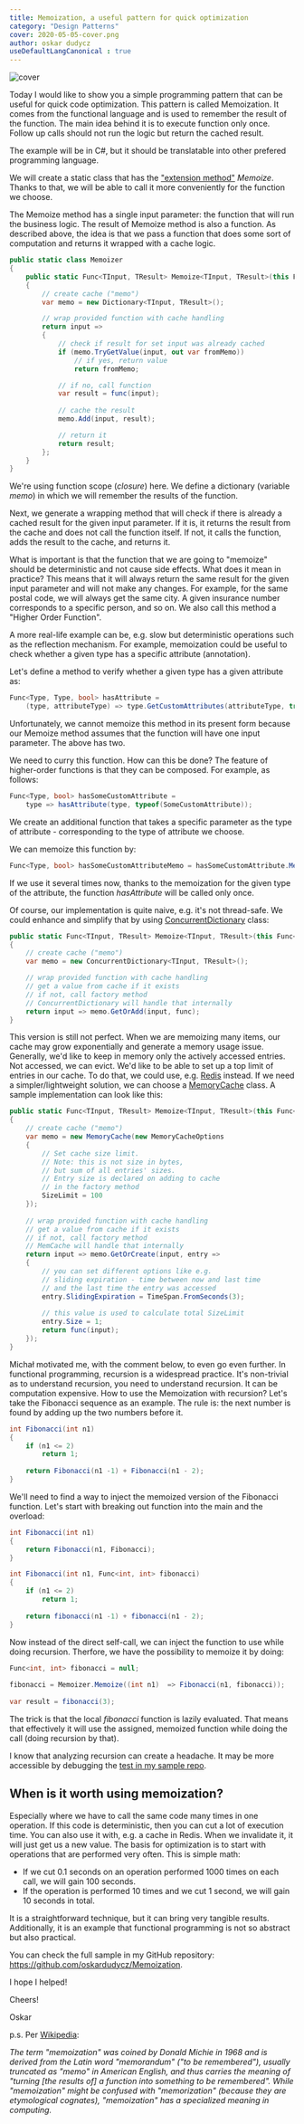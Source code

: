 ```yaml
---
title: Memoization, a useful pattern for quick optimization
category: "Design Patterns"
cover: 2020-05-05-cover.png
author: oskar dudycz
useDefaultLangCanonical : true
---
```


![cover](2020-05-05-cover.png)

Today I would like to show you a simple programming pattern that can be useful for quick code optimization. This pattern is called Memoization. It comes from the functional language and is used to remember the result of the function. The main idea behind it is to execute function only once. Follow up calls should not run the logic but return the cached result.

The example will be in C#, but it should be translatable into other prefered programming language.

We will create a static class that has the ["extension method"](https://docs.microsoft.com/en-us/dotnet/csharp/programming-guide/classes-and-structs/extension-methods) _Memoize_. Thanks to that, we will be able to call it more conveniently for the function we choose.

The Memoize method has a single input parameter: the function that will run the business logic. The result of Memoize method is also a function. As described above, the idea is that we pass a function that does some sort of computation and returns it wrapped with a cache logic.

```csharp
public static class Memoizer
{
    public static Func<TInput, TResult> Memoize<TInput, TResult>(this Func<TInput, TResult> func)
    {
        // create cache ("memo")
        var memo = new Dictionary<TInput, TResult>();

        // wrap provided function with cache handling
        return input =>
        {
            // check if result for set input was already cached
            if (memo.TryGetValue(input, out var fromMemo))
                // if yes, return value
                return fromMemo;

            // if no, call function
            var result = func(input);
            
            // cache the result
            memo.Add(input, result);

            // return it
            return result;
        };
    }
}
```

We're using function scope (_closure_) here. We define a dictionary (variable _memo_) in which we will remember the results of the function.

Next, we generate a wrapping method that will check if there is already a cached result for the given input parameter. If it is, it returns the result from the cache and does not call the function itself. If not, it calls the function, adds the result to the cache, and returns it.

What is important is that the function that we are going to "memoize" should be deterministic and not cause side effects. What does it mean in practice? This means that it will always return the same result for the given input parameter and will not make any changes. For example, for the same postal code, we will always get the same city. A given insurance number corresponds to a specific person, and so on. We also call this method a "Higher Order Function".

A more real-life example can be, e.g. slow but deterministic operations such as the reflection mechanism. For example, memoization could be useful to check whether a given type has a specific attribute (annotation).

Let's define a method to verify whether a given type has a given attribute as:

```csharp
Func<Type, Type, bool> hasAttribute =
    (type, attributeType) => type.GetCustomAttributes(attributeType, true).Any();
```

Unfortunately, we cannot memoize this method in its present form because our Memoize method assumes that the function will have one input parameter. The above has two.

We need to curry this function. How can this be done? The feature of higher-order functions is that they can be composed. For example, as follows:

```csharp
Func<Type, bool> hasSomeCustomAttribute = 
    type => hasAttribute(type, typeof(SomeCustomAttribute));
```

We create an additional function that takes a specific parameter as the type of attribute - corresponding to the type of attribute we choose.

We can memoize this function by:

```csharp
Func<Type, bool> hasSomeCustomAttributeMemo = hasSomeCustomAttribute.Memoize();
```

If we use it several times now, thanks to the memoization for the given type of the attribute, the function _hasAttribute_ will be called only once.

Of course, our implementation is quite naive, e.g. it's not thread-safe. We could enhance and simplify that by using [ConcurrentDictionary](https://docs.microsoft.com/en-us/dotnet/standard/collections/thread-safe/how-to-add-and-remove-items) class:

```csharp
public static Func<TInput, TResult> Memoize<TInput, TResult>(this Func<TInput, TResult> func)
{
    // create cache ("memo")
    var memo = new ConcurrentDictionary<TInput, TResult>();

    // wrap provided function with cache handling
    // get a value from cache if it exists
    // if not, call factory method
    // ConcurrentDictionary will handle that internally
    return input => memo.GetOrAdd(input, func);
}
```

This version is still not perfect. When we are memoizing many items, our cache may grow exponentially and generate a memory usage issue. Generally, we'd like to keep in memory only the actively accessed entries. Not accessed, we can evict. We'd like to be able to set up a top limit of entries in our cache. To do that, we could use, e.g. [Redis](https://redis.io/) instead. If we need a simpler/lightweight solution, we can choose a [MemoryCache](https://docs.microsoft.com/en-us/aspnet/core/performance/caching/memory?view=aspnetcore-5.0) class. A sample implementation can look like this:

```csharp
public static Func<TInput, TResult> Memoize<TInput, TResult>(this Func<TInput, TResult> func)
{
    // create cache ("memo")
    var memo = new MemoryCache(new MemoryCacheOptions
    {
        // Set cache size limit.
        // Note: this is not size in bytes,
        // but sum of all entries' sizes.
        // Entry size is declared on adding to cache
        // in the factory method 
        SizeLimit = 100
    });
    
    // wrap provided function with cache handling
    // get a value from cache if it exists
    // if not, call factory method
    // MemCache will handle that internally
    return input => memo.GetOrCreate(input, entry =>
    {
        // you can set different options like e.g.
        // sliding expiration - time between now and last time
        // and the last time the entry was accessed 
        entry.SlidingExpiration = TimeSpan.FromSeconds(3);
        
        // this value is used to calculate total SizeLimit
        entry.Size = 1;
        return func(input);
    });
}
```

Michał motivated me, with the comment below, to even go even further. In functional programming, recursion is a widespread practice. It's non-trivial as to understand recursion, you need to understand recursion. It can be computation expensive. How to use the Memoization with recursion? Let's take the Fibonacci sequence as an example. The rule is: the next number is found by adding up the two numbers before it.

```csharp
int Fibonacci(int n1)
{
    if (n1 <= 2)
        return 1;
                
    return Fibonacci(n1 -1) + Fibonacci(n1 - 2);
}
```

We'll need to find a way to inject the memoized version of the Fibonacci function. Let's start with breaking out function into the main and the overload:

```csharp
int Fibonacci(int n1)
{
    return Fibonacci(n1, Fibonacci);
}

int Fibonacci(int n1, Func<int, int> fibonacci)
{        
    if (n1 <= 2)
        return 1;
        
    return fibonacci(n1 -1) + fibonacci(n1 - 2);
}
```

Now instead of the direct self-call, we can inject the function to use while doing recursion. Therfore, we have the possibility to memoize it by doing:

```csharp
Func<int, int> fibonacci = null;
            
fibonacci = Memoizer.Memoize((int n1)  => Fibonacci(n1, fibonacci));
            
var result = fibonacci(3);
```

The trick is that the local _fibonacci_ function is lazily evaluated. That means that effectively it will use the assigned, memoized function while doing the call (doing recursion by that).

I know that analyzing recursion can create a headache. It may be more accessible by debugging the [test in my sample repo](https://github.com/oskardudycz/Memoization/blob/main/Memoization.Tests/RecurrsionWithFunctionTests.cs).

## When is it worth using memoization?
Especially where we have to call the same code many times in one operation. If this code is deterministic, then you can cut a lot of execution time. You can also use it with, e.g. a cache in Redis. When we invalidate it, it will just get us a new value. The basis for optimization is to start with operations that are performed very often. This is simple math:
* If we cut 0.1 seconds on an operation performed 1000 times on each call, we will gain 100 seconds. 
* If the operation is performed 10 times and we cut 1 second, we will gain 10 seconds in total.

It is a straightforward technique, but it can bring very tangible results. Additionally, it is an example that functional programming is not so abstract but also practical.
 
You can check the full sample in my GitHub repository: https://github.com/oskardudycz/Memoization.

I hope I helped!

Cheers!

Oskar

p.s. Per [Wikipedia](https://en.wikipedia.org/wiki/Memoization): 

_The term "memoization" was coined by Donald Michie in 1968 and is derived from the Latin word "memorandum" ("to be remembered"), usually truncated as "memo" in American English, and thus carries the meaning of "turning [the results of] a function into something to be remembered". While "memoization" might be confused with "memorization" (because they are etymological cognates), "memoization" has a specialized meaning in computing._
